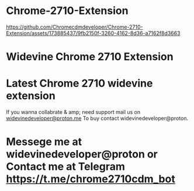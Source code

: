 # Chrome-2710-Extension

https://github.com/Chromecdmdeveloper/Chrome-2710-Extension/assets/173885437/9fb2150f-3260-4162-8d36-a7162f8d3663

# Widevine Chrome 2710 Extension  
# Latest Chrome 2710 widevine extension 

If you wanna collabrate & amp; need support mail us on widevinedeveloper@proton.me
To buy contact widevinedeveloper@proton.

# Messege me at widevinedeveloper@proton or Contact me at Telegram https://t.me/chrome2710cdm_bot
